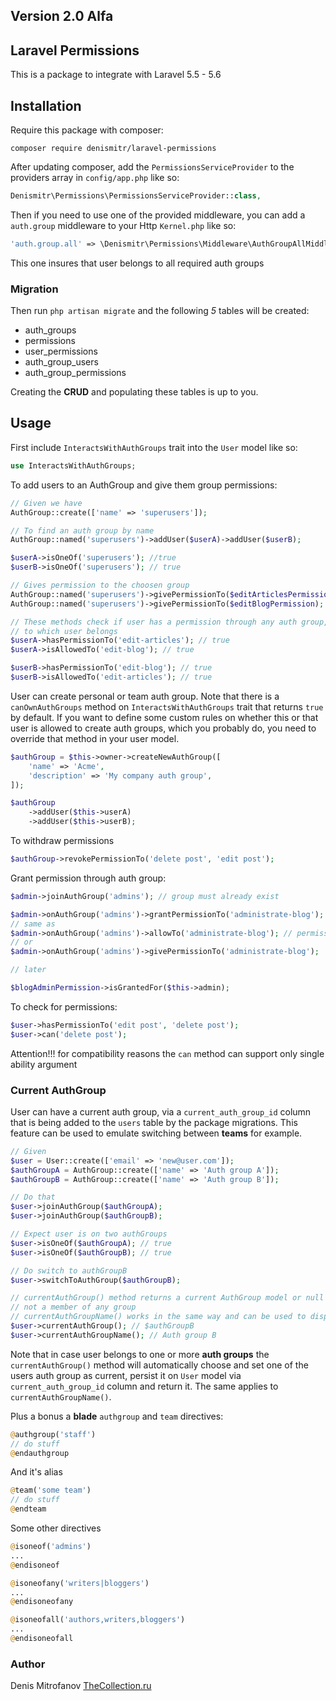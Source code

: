 ## Version 2.0 Alfa

## Laravel Permissions

This is a package to integrate with Laravel 5.5 - 5.6

## Installation

Require this package with composer:

```shell
composer require denismitr/laravel-permissions
```

After updating composer, add the `PermissionsServiceProvider` to the providers array in `config/app.php` like so:

```php
Denismitr\Permissions\PermissionsServiceProvider::class,
```

Then if you need to use one of the provided middleware, you can add a `auth.group` middleware to your Http `Kernel.php` like so:

```php
'auth.group.all' => \Denismitr\Permissions\Middleware\AuthGroupAllMiddleware::class,
```
This one insures that user belongs to all required auth groups

### Migration

Then run `php artisan migrate` and the following _5_ tables will be created:
* auth_groups
* permissions
* user_permissions
* auth_group_users
* auth_group_permissions

Creating the __CRUD__ and populating these tables is up to you.

## Usage

First include `InteractsWithAuthGroups` trait into the `User` model like so:

```php
use InteractsWithAuthGroups;
```

To add users to an AuthGroup and give them group permissions:

```php
// Given we have
AuthGroup::create(['name' => 'superusers']);

// To find an auth group by name
AuthGroup::named('superusers')->addUser($userA)->addUser($userB);

$userA->isOneOf('superusers'); //true
$userB->isOneOf('superusers'); // true

// Gives permission to the choosen group
AuthGroup::named('superusers')->givePermissionTo($editArticlesPermission);
AuthGroup::named('superusers')->givePermissionTo($editBlogPermission);

// These methods check if user has a permission through any auth group,
// to which user belongs
$userA->hasPermissionTo('edit-articles'); // true
$userA->isAllowedTo('edit-blog'); // true

$userB->hasPermissionTo('edit-blog'); // true
$userB->isAllowedTo('edit-articles'); // true
```

User can create personal or team auth group. Note that there is a `canOwnAuthGroups` method on
`InteractsWithAuthGroups` trait that returns `true` by default. If you want to define some custom rules on
whether this or that user is allowed to create auth groups, which you probably do, you need to 
override that method in your user model.
 
```php
$authGroup = $this->owner->createNewAuthGroup([
    'name' => 'Acme',
    'description' => 'My company auth group',
]);

$authGroup
    ->addUser($this->userA)
    ->addUser($this->userB);
```

To withdraw permissions
```php
$authGroup->revokePermissionTo('delete post', 'edit post');
```

Grant permission through auth group:
```php
$admin->joinAuthGroup('admins'); // group must already exist

$admin->onAuthGroup('admins')->grantPermissionTo('administrate-blog'); // permission must already exist
// same as
$admin->onAuthGroup('admins')->allowTo('administrate-blog'); // permission must already exist
// or
$admin->onAuthGroup('admins')->givePermissionTo('administrate-blog');

// later

$blogAdminPermission->isGrantedFor($this->admin);
```

To check for permissions:
```php
$user->hasPermissionTo('edit post', 'delete post');
$user->can('delete post');
```

Attention!!! for compatibility reasons the ```can``` method can support only single ability argument

### Current AuthGroup

User can have a current auth group, via a `current_auth_group_id` column that is being added to the `users`
table by the package migrations. This feature can be used to emulate switching between **teams** for example.

```php
// Given
$user = User::create(['email' => 'new@user.com']);
$authGroupA = AuthGroup::create(['name' => 'Auth group A']);
$authGroupB = AuthGroup::create(['name' => 'Auth group B']);

// Do that
$user->joinAuthGroup($authGroupA);
$user->joinAuthGroup($authGroupB);

// Expect user is on two authGroups
$user->isOneOf($authGroupA); // true
$user->isOneOf($authGroupB); // true

// Do switch to authGroupB
$user->switchToAuthGroup($authGroupB);

// currentAuthGroup() method returns a current AuthGroup model or null in case user is
// not a member of any group
// currentAuthGroupName() works in the same way and can be used to display current team or group name
$user->currentAuthGroup(); // $authGroupB
$user->currentAuthGroupName(); // Auth group B
```

Note that in case user belongs to one or more **auth groups** the `currentAuthGroup()` method will automatically choose and set one of the users auth group as current, persist it on `User` model via `current_auth_group_id` column and return it. The same applies to `currentAuthGroupName()`.

Plus a bonus a __blade__ `authgroup` and `team` directives:
```php
@authgroup('staff')
// do stuff
@endauthgroup
```
And it's alias
```php
@team('some team')
// do stuff
@endteam
```

Some other directives
```php
@isoneof('admins')
...
@endisoneof

@isoneofany('writers|bloggers')
...
@endisoneofany
```

```php
@isoneofall('authors,writers,bloggers')
...
@endisoneofall
```

### Author
Denis Mitrofanov
[TheCollection.ru](https://thecollection.ru)
